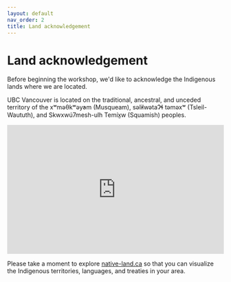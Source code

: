 ```yaml
---
layout: default
nav_order: 2
title: Land acknowledgement 
---
```

# Land acknowledgement

Before beginning the workshop, we'd like to acknowledge the Indigenous lands where we are located.    

UBC Vancouver is located on the traditional, ancestral, and unceded territory of the xʷməθkʷəy̓əm (Musqueam), səl̓ilwətaɁɬ təməxʷ (Tsleil-Waututh), and Skwxwú7mesh-ulh Temíx̱w (Squamish) peoples.
<iframe src="https://native-land.ca/api/embed/embed.html?maps=territories&position=49.268264,-123.157480" style="width:100%; height:300px; border:none;"></iframe>

Please take a moment to explore [native-land.ca](https://native-land.ca/) so that you can visualize the Indigenous territories, languages, and treaties in your area.
